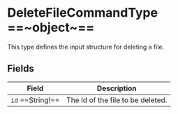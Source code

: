 # DeleteFileCommandType ==~object~==

This type defines the input structure for deleting a file.

## Fields

| Field             | Description                           |
|-------------------|---------------------------------------|
| `id` ==String!==  | The Id of the file to be deleted.     |

